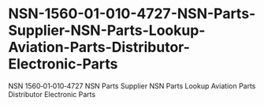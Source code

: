 # NSN-1560-01-010-4727-NSN-Parts-Supplier-NSN-Parts-Lookup-Aviation-Parts-Distributor-Electronic-Parts
NSN 1560‑01‑010‑4727 NSN Parts Supplier NSN Parts Lookup Aviation Parts Distributor Electronic Parts
